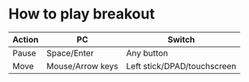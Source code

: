 # How to play breakout
| Action  | PC | Switch |
| ------------- | ------------- | ------------- |
| Pause  | Space/Enter  | Any button |
| Move  | Mouse/Arrow keys  | Left stick/DPAD/touchscreen |
